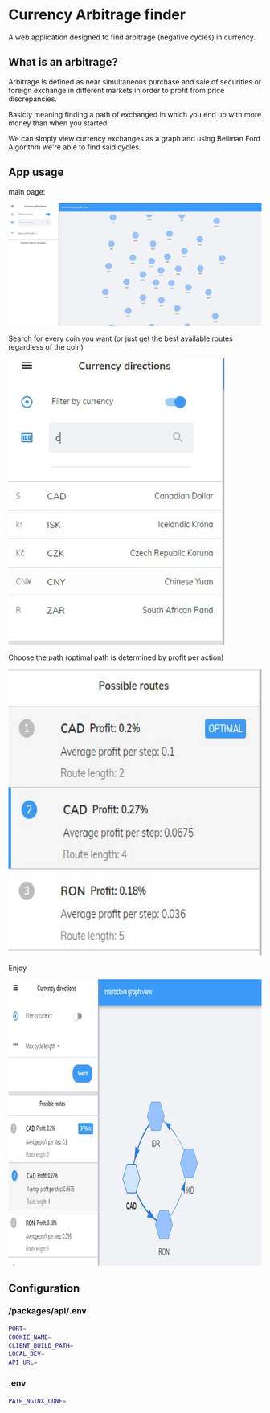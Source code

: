 # Currency Arbitrage finder

A web application designed to find arbitrage (negative cycles) in currency.

## What is an arbitrage?

Arbitrage is defined as near simultaneous purchase and sale of securities or foreign exchange in different markets in order to profit from price discrepancies.

Basicly meaning finding a path of exchanged in which you end up with more money than when you started.

We can simply view currency exchanges as a graph and using Bellman Ford Algorithm we're able to find said cycles.

## App usage

main page:

<img src="https://raw.githubusercontent.com/GabiCtrlZ/Currency/master/packages/readme-pics/main-screen.jpeg" alt="MainScreen" />


Search for every coin you want (or just get the best available routes regardless of the coin)

<img src="https://raw.githubusercontent.com/GabiCtrlZ/Currency/master/packages/readme-pics/search-tab.jpeg" alt="search"
	width="430" height="570" />

Choose the path (optimal path is determined by profit per action)

<img src="https://raw.githubusercontent.com/GabiCtrlZ/Currency/master/packages/readme-pics/possible-routes.jpeg" alt="routes"
	width="550" height="570" />

Enjoy

<img src="https://raw.githubusercontent.com/GabiCtrlZ/Currency/master/packages/readme-pics/enjoy.jpeg" alt="enjoy"
	width="750" height="570" />



## Configuration

### /packages/api/.env

```bash
PORT=
COOKIE_NAME=
CLIENT_BUILD_PATH=
LOCAL_DEV=
API_URL=

```

### .env

```bash
PATH_NGINX_CONF=

```

